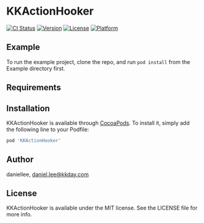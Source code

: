 # KKActionHooker

[![CI Status](https://img.shields.io/travis/daniellee/KKActionHooker.svg?style=flat)](https://travis-ci.org/daniellee/KKActionHooker)
[![Version](https://img.shields.io/cocoapods/v/KKActionHooker.svg?style=flat)](https://cocoapods.org/pods/KKActionHooker)
[![License](https://img.shields.io/cocoapods/l/KKActionHooker.svg?style=flat)](https://cocoapods.org/pods/KKActionHooker)
[![Platform](https://img.shields.io/cocoapods/p/KKActionHooker.svg?style=flat)](https://cocoapods.org/pods/KKActionHooker)

## Example

To run the example project, clone the repo, and run `pod install` from the Example directory first.

## Requirements

## Installation

KKActionHooker is available through [CocoaPods](https://cocoapods.org). To install
it, simply add the following line to your Podfile:

```ruby
pod 'KKActionHooker'
```

## Author

daniellee, daniel.lee@kkday.com

## License

KKActionHooker is available under the MIT license. See the LICENSE file for more info.
